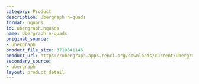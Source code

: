 ```yaml
---
category: Product
description: Ubergraph n-quads
format: nquads
id: ubergraph.nquads
name: Ubergraph n-quads
original_source:
- ubergraph
product_file_size: 3718641146
product_url: https://ubergraph.apps.renci.org/downloads/current/ubergraph.nq.gz
secondary_source:
- ubergraph
layout: product_detail
---
```

